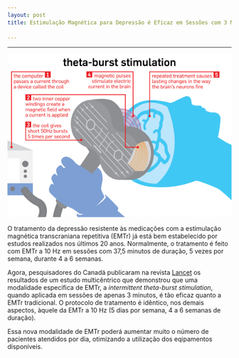 ```yaml
---
layout: post
title: Estimulação Magnética para Depressão é Eficaz em Sessões com 3 Minutos de Duração

---
```

---
![ ](/images/thetaburst.png)

O tratamento da depressão resistente às medicações com a estimulação magnética transcraniana repetitiva (EMTr) já está bem estabelecido por estudos realizados nos últimos 20 anos. Normalmente, o tratamento é feito com EMTr a 10 Hz em sessões com 37,5 minutos de duração, 5 vezes por semana, durante 4 a 6 semanas.

Agora, pesquisadores do Canadá publicaram na revista [Lancet](https://www.thelancet.com/journals/lancet/article/PIIS0140-6736(18)30295-2/fulltext) os resultados de um estudo multicêntrico que demonstrou que uma modalidade específica de EMTr, a _intermittent theta-burst stimulation_, quando aplicada em sessões de apenas 3 minutos, é tão eficaz quanto a EMTr tradicional. O protocolo de tratamento é idêntico, nos demais aspectos, àquele da EMTr a 10 Hz (5 dias por semana, 4 a 6 semanas de duração).

Essa nova modalidade de EMTr poderá aumentar muito o número de pacientes atendidos por dia, otimizando a utilização dos eqipamentos disponíveis.
